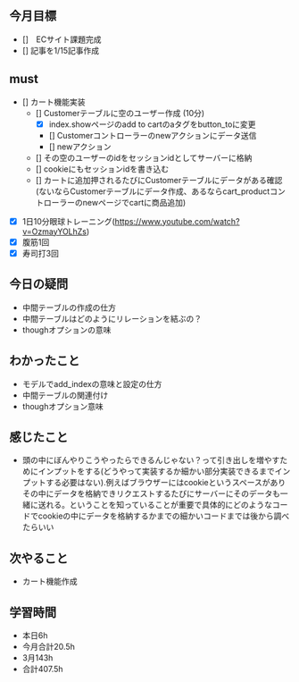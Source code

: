 
## 今月目標
- []　ECサイト課題完成
- [] 記事を1/15記事作成


## must
- [] カート機能実装
  - [] Customerテーブルに空のユーザー作成 (10分)
    - [x] index.showページのadd to cartのaタグをbutton_toに変更
    - [] Customerコントローラーのnewアクションにデータ送信
    - [] newアクション
  - [] その空のユーザーのidをセッションidとしてサーバーに格納
  - [] cookieにもセッションidを書き込む
  - [] カートに追加押されるたびにCustomerテーブルにデータがある確認(ないならCustomerテーブルにデータ作成、あるならcart_productコントローラーのnewページでcartに商品追加)
- [x] 1日10分眼球トレーニング(https://www.youtube.com/watch?v=OzmayYOLhZs)
- [x] 腹筋1回
- [x] 寿司打3回

## 今日の疑問
- 中間テーブルの作成の仕方
- 中間テーブルはどのようにリレーションを結ぶの？
- thoughオプションの意味


## わかったこと
- モデルでadd_indexの意味と設定の仕方
- 中間テーブルの関連付け
- thoughオプション意味
  
## 感じたこと
- 頭の中にぼんやりこうやったらできるんじゃない？って引き出しを増やすためにインプットをする(どうやって実装するか細かい部分実装できるまでインプットする必要はない).例えばブラウザーにはcookieというスペースがありその中にデータを格納できリクエストするたびにサーバーにそのデータも一緒に送れる。ということを知っていることが重要で具体的にどのようなコードでcookieの中にデータを格納するかまでの細かいコードまでは後から調べたらいい
  
## 次やること
  - カート機能作成

## 学習時間
  - 本日6h
  - 今月合計20.5h
  - 3月143h
  - 合計407.5h
